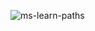 ![ms-learn-paths](https://socialify.git.ci/Imperial-lord/ms-learn-paths/image?description=1&logo=https%3A%2F%2Fth.bing.com%2Fth%2Fid%2FR.3d6a2ad56bc3403c5cfcc3efe09b741b%3Frik%3DgnNKMMZSvZ3uMA%26riu%3Dhttp%253a%252f%252fpurepng.com%252fpublic%252fuploads%252flarge%252fpurepng.com-microsoft-logo-iconlogobrand-logoiconslogos-251519939091wmudn.png%26ehk%3D1%252fl4i5MeDLTCpvZhUZlCefvhSzsGR16HIPqagpDxYDg%253d%26risl%3D%26pid%3DImgRaw%26r%3D0&owner=1&pattern=Circuit%20Board&pulls=1&stargazers=1&theme=Light)

